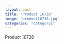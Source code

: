 ```yaml
---
layout: post
title: "Product 16738"
image: "product16738.jpg"
categories: "category1"
---
```

Product 16738

